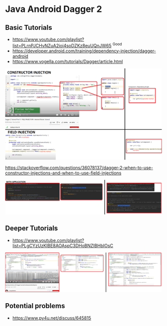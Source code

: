 # Java Android Dagger 2

## Basic Tutorials
- https://www.youtube.com/playlist?list=PLrnPJCHvNZuA2ioi4soDZKz8euUQnJW65 <sup>Good</sup>
- https://developer.android.com/training/dependency-injection/dagger-android
- https://www.vogella.com/tutorials/Dagger/article.html

![](/Illustrations/1_constructor_field.PNG)

https://stackoverflow.com/questions/36078137/dagger-2-when-to-use-constructor-injections-and-when-to-use-field-injections

![](/Illustrations/2_application.PNG)

## Deeper Tutorials
- https://www.youtube.com/playlist?list=PLgCYzUzKIBE8AOAspC3DHoBNZIBHbIOsC

![](/Illustrations/3_application_complex.PNG)

## Potential problems
- https://www.py4u.net/discuss/645815
